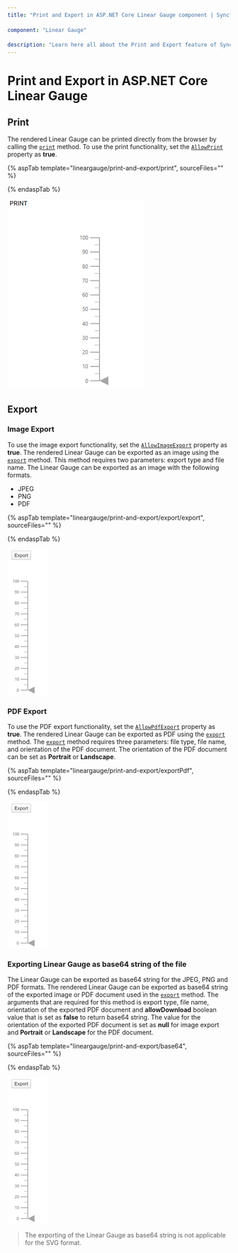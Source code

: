 ```yaml
---
title: "Print and Export in ASP.NET Core Linear Gauge component | Syncfusion"

component: "Linear Gauge"

description: "Learn here all about the Print and Export feature of Syncfusion ASP.NET Core Linear Gauge component and more."
---
```


# Print and Export in ASP.NET Core Linear Gauge

## Print

The rendered Linear Gauge can be printed directly from the browser by calling the [`print`](https://ej2.syncfusion.com/documentation/api/linear-gauge/#print) method. To use the print functionality, set the [`AllowPrint`](https://help.syncfusion.com/cr/aspnetcore-js2/Syncfusion.EJ2.LinearGauge.LinearGauge.html#Syncfusion_EJ2_LinearGauge_LinearGauge_AllowPrint) property as **true**.

{% aspTab template="lineargauge/print-and-export/print", sourceFiles="" %}

{% endaspTab %}

![Linear Gauge with print functionality](../images/print.png)

## Export

### Image Export

To use the image export functionality, set the [`AllowImageExport`](https://help.syncfusion.com/cr/aspnetcore-js2/Syncfusion.EJ2.LinearGauge.LinearGauge.html#Syncfusion_EJ2_LinearGauge_LinearGauge_AllowImageExport) property as **true**. The rendered Linear Gauge can be exported as an image using the [`export`](https://ej2.syncfusion.com/documentation/api/linear-gauge/#export) method. This method requires two parameters: export type and file name. The Linear Gauge can be exported as an image with the following formats.

* JPEG
* PNG
* PDF

{% aspTab template="lineargauge/print-and-export/export/export", sourceFiles="" %}

{% endaspTab %}

![Linear Gauge with image export](../images/export.png)

### PDF Export

To use the PDF export functionality, set the [`AllowPdfExport`](https://help.syncfusion.com/cr/aspnetcore-js2/Syncfusion.EJ2.LinearGauge.LinearGauge.html#Syncfusion_EJ2_LinearGauge_LinearGauge_AllowPdfExport) property as **true**. The rendered Linear Gauge can be exported as PDF using the [`export`](https://ej2.syncfusion.com/documentation/api/linear-gauge/#export) method. The [`export`](https://ej2.syncfusion.com/documentation/api/linear-gauge/#export) method requires three parameters: file type, file name, and orientation of the PDF document. The orientation of the PDF document can be set as **Portrait** or **Landscape**.

{% aspTab template="lineargauge/print-and-export/exportPdf", sourceFiles="" %}

{% endaspTab %}

![Linear Gauge with image export](../images/export.png)

### Exporting Linear Gauge as base64 string of the file

The Linear Gauge can be exported as base64 string for the JPEG, PNG and PDF formats. The rendered Linear Gauge can be exported as base64 string of the exported image or PDF document used in the [`export`](https://ej2.syncfusion.com/documentation/api/linear-gauge/#export) method. The arguments that are required for this method is export type, file name, orientation of the exported PDF document and **allowDownload** boolean value that is set as **false** to return base64 string. The value for the orientation of the exported PDF document is set as **null** for image export and **Portrait** or **Landscape** for the PDF document.

{% aspTab template="lineargauge/print-and-export/base64", sourceFiles="" %}

{% endaspTab %}

![Linear Gauge with base64 string](../images/export.png)

>The exporting of the Linear Gauge as base64 string is not applicable for the SVG format.